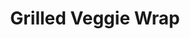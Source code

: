 ---
title: "Grilled Veggie Wrap"
description: "Fresh green peppers, mushrooms & red onion sautéed & placed on a bed of lettuce, tomato slices & garlic sauce topped with feta & served in a pita"
price_s: "6.50"
price_l: "10.50"
price_lg: ""
weight: "4"
---